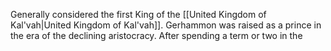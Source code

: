 Generally considered the first King of the [[United Kingdom of Kal'vah|United Kingdom of Kal'vah]]. Gerhammon was raised as a prince in the era of the declining aristocracy. After spending a term or two in the 